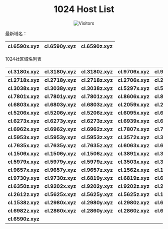 <h1 align="center">1024 Host List</h1>
<p align="center" class="shields">
    <img src="https://img.shields.io/endpoint?url=https%3A%2F%2Fhits.dwyl.com%2Fpooneyy%2F1024-Host-List.json%3Fshow%3Dunique&style=flat-square&label=%E8%AE%BF%E9%97%AE%E4%BA%BA%E6%95%B0&labelColor=pink&color=default" alt="Visitors"/>
</p>
最新域名：

| cl.6590x.xyz | cl.6590y.xyz | cl.6590z.xyz |
| ---- | ---- | ---- |

1024社区域名列表

| cl.3180x.xyz | cl.3180y.xyz | cl.3180z.xyz | cl.9706x.xyz | cl.9706y.xyz | cl.9706z.xyz |
| :---: | :---: | :---: | :---: | :---: | :---: |
| **cl.2718x.xyz** | **cl.2718y.xyz** | **cl.2718z.xyz** | **cl.2706x.xyz** | **cl.2706y.xyz** | **cl.2706z.xyz** |
| **cl.3038x.xyz** | **cl.3038y.xyz** | **cl.3038z.xyz** | **cl.5297x.xyz** | **cl.5297y.xyz** | **cl.5297z.xyz** |
| **cl.7801x.xyz** | **cl.7801y.xyz** | **cl.7801z.xyz** | **cl.8606x.xyz** | **cl.8606y.xyz** | **cl.8606z.xyz** |
| **cl.6803x.xyz** | **cl.6803y.xyz** | **cl.6803z.xyz** | **cl.2059x.xyz** | **cl.2059y.xyz** | **cl.2059z.xyz** |
| **cl.5206x.xyz** | **cl.5206y.xyz** | **cl.5206z.xyz** | **cl.6095x.xyz** | **cl.6095y.xyz** | **cl.6095z.xyz** |
| **cl.6273x.xyz** | **cl.6273y.xyz** | **cl.6273z.xyz** | **cl.6939x.xyz** | **cl.6939y.xyz** | **cl.6939z.xyz** |
| **cl.6962x.xyz** | **cl.6962y.xyz** | **cl.6962z.xyz** | **cl.7807x.xyz** | **cl.7807y.xyz** | **cl.7807z.xyz** |
| **cl.5953x.xyz** | **cl.5953y.xyz** | **cl.5953z.xyz** | **cl.3572x.xyz** | **cl.3572y.xyz** | **cl.3572z.xyz** |
| **cl.7635x.xyz** | **cl.7635y.xyz** | **cl.7635z.xyz** | **cl.6063x.xyz** | **cl.6063y.xyz** | **cl.6063z.xyz** |
| **cl.1506x.xyz** | **cl.1506y.xyz** | **cl.1506z.xyz** | **cl.3891x.xyz** | **cl.3891y.xyz** | **cl.3891z.xyz** |
| **cl.5979x.xyz** | **cl.5979y.xyz** | **cl.5979z.xyz** | **cl.3503x.xyz** | **cl.3503y.xyz** | **cl.3503z.xyz** |
| **cl.9657x.xyz** | **cl.9657y.xyz** | **cl.9657z.xyz** | **cl.1562x.xyz** | **cl.1562y.xyz** | **cl.1562z.xyz** |
| **cl.9730y.xyz** | **cl.9730z.xyz** | **cl.6819y.xyz** | **cl.6819z.xyz** | **cl.6350x.xyz** | **cl.6350y.xyz** |
| **cl.6350z.xyz** | **cl.9202x.xyz** | **cl.9202y.xyz** | **cl.9202z.xyz** | **cl.2612x.xyz** | **cl.2612y.xyz** |
| **cl.2612z.xyz** | **cl.5625x.xyz** | **cl.5625y.xyz** | **cl.5625z.xyz** | **cl.1538x.xyz** | **cl.1538y.xyz** |
| **cl.1538z.xyz** | **cl.2980x.xyz** | **cl.2980y.xyz** | **cl.2980z.xyz** | **cl.6982x.xyz** | **cl.6982y.xyz** |
| **cl.6982z.xyz** | **cl.2860x.xyz** | **cl.2860y.xyz** | **cl.2860z.xyz** | **cl.6590x.xyz** | **cl.6590y.xyz** |
| **cl.6590z.xyz** |
